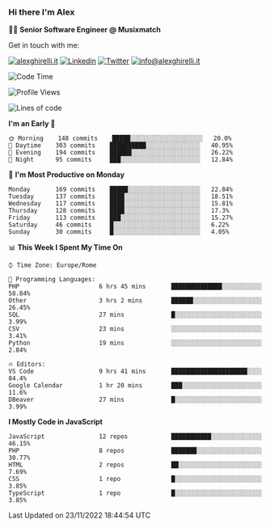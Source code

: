 ### Hi there I'm Alex

👨‍💻 __Senior Software Engineer @ Musixmatch__

Get in touch with me:

[![alexghirelli.it](https://img.shields.io/static/v1?label=alexghirelli.it&message=%20&color=red&logo=&style=flat-square&logoColor=white)](https://www.alexghirelli.it/)
[![Linkedin](https://img.shields.io/static/v1?label=Linkedin&message=%20&color=blue&logo=Linkedin&style=flat-square&logoColor=white)](https://linkedin.com/in/alexghirelli)
[![Twitter](https://img.shields.io/static/v1?label=Twitter&message=%20&color=blue&logo=Twitter&style=flat-square&logoColor=white)](https://twitter.com/alexGhirelli)
[![info@alexghirelli.it](https://img.shields.io/static/v1?label=info@alexghirelli.it&message=%20&color=red&logo=gmail&style=flat-square&logoColor=white)](mailto:info@alexghirelli.it)

<!--START_SECTION:waka-->
![Code Time](http://img.shields.io/badge/Code%20Time-7%2C125%20hrs%2025%20mins-blue)

![Profile Views](http://img.shields.io/badge/Profile%20Views-0-blue)

![Lines of code](https://img.shields.io/badge/From%20Hello%20World%20I%27ve%20Written-790%20Thousand%20lines%20of%20code-blue)

**I'm an Early 🐤** 

```text
🌞 Morning    148 commits    █████░░░░░░░░░░░░░░░░░░░░   20.0% 
🌆 Daytime    303 commits    ██████████░░░░░░░░░░░░░░░   40.95% 
🌃 Evening    194 commits    ██████░░░░░░░░░░░░░░░░░░░   26.22% 
🌙 Night      95 commits     ███░░░░░░░░░░░░░░░░░░░░░░   12.84%

```
📅 **I'm Most Productive on Monday** 

```text
Monday       169 commits    █████░░░░░░░░░░░░░░░░░░░░   22.84% 
Tuesday      137 commits    ████░░░░░░░░░░░░░░░░░░░░░   18.51% 
Wednesday    117 commits    ████░░░░░░░░░░░░░░░░░░░░░   15.81% 
Thursday     128 commits    ████░░░░░░░░░░░░░░░░░░░░░   17.3% 
Friday       113 commits    ███░░░░░░░░░░░░░░░░░░░░░░   15.27% 
Saturday     46 commits     █░░░░░░░░░░░░░░░░░░░░░░░░   6.22% 
Sunday       30 commits     █░░░░░░░░░░░░░░░░░░░░░░░░   4.05%

```


📊 **This Week I Spent My Time On** 

```text
⌚︎ Time Zone: Europe/Rome

💬 Programming Languages: 
PHP                      6 hrs 45 mins       ██████████████░░░░░░░░░░░   58.84% 
Other                    3 hrs 2 mins        ██████░░░░░░░░░░░░░░░░░░░   26.45% 
SQL                      27 mins             █░░░░░░░░░░░░░░░░░░░░░░░░   3.99% 
CSV                      23 mins             ░░░░░░░░░░░░░░░░░░░░░░░░░   3.41% 
Python                   19 mins             ░░░░░░░░░░░░░░░░░░░░░░░░░   2.84%

🔥 Editors: 
VS Code                  9 hrs 41 mins       █████████████████████░░░░   84.4% 
Google Calendar          1 hr 20 mins        ███░░░░░░░░░░░░░░░░░░░░░░   11.6% 
DBeaver                  27 mins             █░░░░░░░░░░░░░░░░░░░░░░░░   3.99%

```

**I Mostly Code in JavaScript** 

```text
JavaScript               12 repos            ███████████░░░░░░░░░░░░░░   46.15% 
PHP                      8 repos             ███████░░░░░░░░░░░░░░░░░░   30.77% 
HTML                     2 repos             ██░░░░░░░░░░░░░░░░░░░░░░░   7.69% 
CSS                      1 repo              █░░░░░░░░░░░░░░░░░░░░░░░░   3.85% 
TypeScript               1 repo              █░░░░░░░░░░░░░░░░░░░░░░░░   3.85%

```



 Last Updated on 23/11/2022 18:44:54 UTC
<!--END_SECTION:waka-->
